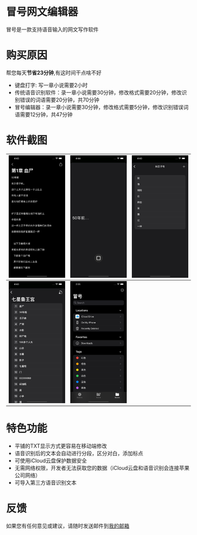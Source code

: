 # 冒号网文编辑器

冒号是一款支持语音输入的网文写作软件

# 购买原因

帮您每天**节省23分钟**,有这时间干点啥不好

* 键盘打字: 写一章小说需要2小时
* 传统语音识别软件：录一章小说需要30分钟，修改格式需要20分钟，修改识别错误的词语需要20分钟，共70分钟
* 冒号编辑器：录一章小说需要30分钟，修改格式需要5分钟，修改识别错误词语需要12分钟，共47分钟

# 软件截图

![editor](6.5_editor.png) | ![live record](6.5_live_record.png) | ![correct segment](6.5_correct_segment.png)
--- | --- | ---
![table of contents](6.5_table_of_contents.png) | ![document group](6.5_document_group.png) |

# 特色功能

* 平铺的TXT显示方式更容易在移动端修改
* 语音识别后的文本会自动进行分段，区分对白，添加标点
* 可使用iCloud云盘保护数据安全
* 无需网络权限，开发者无法获取您的数据（iCloud云盘和语音识别会连接苹果公司网络）
* 可导入第三方语音识别文本

# 反馈

如果您有任何意见或建议，请随时发送邮件到[我的邮箱](mailto:pop2ones@icloud.com?subject=冒号编辑器反馈)
